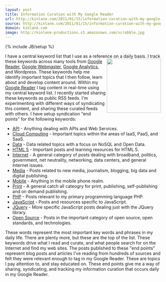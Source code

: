 ```yaml
---
layout: post
title: Information Curation with My Google Reader
url: http://kinlane.com/2011/01/15/information-curation-with-my-google-reader/
source: http://kinlane.com/2011/01/15/information-curation-with-my-google-reader/
domain: kinlane.com
image: http://kinlane-productions.s3.amazonaws.com/scrabble.jpg
---
```

{% include JB/setup %}

<p>
     I have a central keyword list that I use as a reference on a daily basis. <a href="http://www.danielbowen.com/2004/05/28/superscrabble/" target="_blank"><img class="c1" src="http://kinlane-productions.s3.amazonaws.com/scrabble.jpg" alt="" width="175" align="right" /></a> I track these keywords across many tools from <a href="www.google.com/reader" target="_blank">Google Reader</a>, <a href="http://www.google.com/webmasters/" target="_blank">Google Webmaster</a>, <a href="www.google.com/analytics/" target="_blank">Google Analytics</a>, and Wordpress. These keywords help me identify important topics that I then follow, learn about and develop content around. Within my <a href="http://www.kinlane.com/category/google/google-reader-google/" target="_blank">Google Reader</a> I tag content in real-time using my central keyword list. I recently started sharing these keywords as public RSS feeds. I'm experimenting with different ways of syndicating this content, and sharing these curated feeds with others. I have setup syndication "end points" for the following keywords:
</p>
<ul class="mainlist">
     <li>
          <a href="http://api.laneworks.net" target="_blank">API</a> - Anything dealing with APIs and Web Services.
     </li>
     <li>
          <a href="http://cloud-computing.laneworks.net" target="_blank">Cloud Computing</a> - Important topics within the areas of IaaS, PaaS, and SaaS.
     </li>
     <li>
          <a href="http://data.laneworks.net" target="_blank">Data</a> - Data related topics with a focus on NoSQL and Open Data.
     </li>
     <li>
          <a href="http://html5.laneworks.net" target="_blank">HTML 5</a> - Important posts and learning resources for HTML 5.
     </li>
     <li>
          <a href="http://internet.laneworks.net" target="_blank">Internet</a> - A general category of posts dealing with broadband, politics, government, net neutrality, networking, data centers, and general Internet issues.
     </li>
     <li>
          <a href="http://media.laneworks.net" target="_blank">Media</a> - Posts related to new media, journalism, blogging, big data and digital publishing.
     </li>
     <li>
          <a href="http://mobile.laneworks.net" target="_blank">Mobile</a> - Anything in the mobile phone realm.
     </li>
     <li>
          <a href="http://print.laneworks.net/" target="_self">Print</a> - A general catch all cateogry for print, publishing, self-publishing and on demand publishing.
     </li>
     <li>
          <a href="http://php.laneworks.net" target="_blank">PHP</a> - Posts relevant to my primary programming language PHP.
     </li>
     <li>
          <a href="http://javascript.laneworks.net" target="_blank">JavaScript</a> - Posts and resources specific to JavaScript.
     </li>
     <li>
          <a href="http://jquery.laneworks.net" target="_blank">JQuery</a> - More specific JavaScript posts dealing just with the JQuery library.
     </li>
     <li>
          <a href="http://open-source.laneworks.net" target="_blank">Open Source</a> - Posts in the important category of open source, open standards, and technologies.
     </li>
</ul>
<p>
     These words represent the most important key words and phrases in my daily life. There are plenty more, but these are the top of the list. <img class="c1" src="http://kinlane-productions.s3.amazonaws.com/rss-drop-shadow.png" alt="" align="right" /> These keywords drive what I read and curate, and what people search for on the Internet and find my web sites. The posts published to these "end points" represent blog posts and articles I've reading from hundreds of sources and felt they were relevant enough to tag in my Google Reader. These are topics I pay attention to, and stay educated on. These end points give me a way of sharing, syndicating, and tracking my information curation that occurs daily in my Google Reader.
</p>
